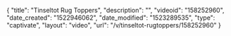 {
    "title": "Tinseltot Rug Toppers",
    "description": "",
    "videoid": "158252960",
    "date_created": "1522946062",
    "date_modified": "1523289535",
    "type": "captivate",
    "layout": "video",
    "url": "\/v\/tinseltot-rugtoppers\/158252960"
}